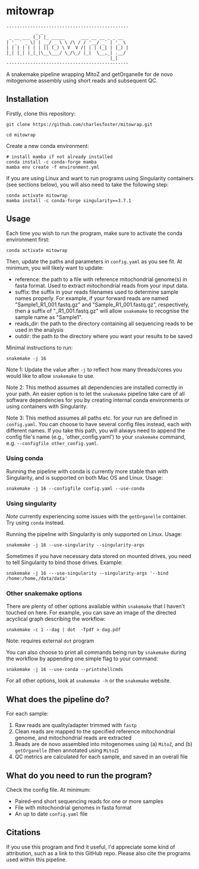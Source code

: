# mitowrap
```
----------------------------------------------
           _ _                                
 _ __ ___ (_) |_ _____      ___ __ __ _ _ __  
| '_ ` _ \| | __/ _ \ \ /\ / / '__/ _` | '_ \ 
| | | | | | | || (_) \ V  V /| | | (_| | |_) |
|_| |_| |_|_|\__\___/ \_/\_/ |_|  \__,_| .__/ 
                                       |_|        
----------------------------------------------
```

A snakemake pipeline wrapping MitoZ and getOrganelle for de novo mitogenome assembly using short reads and subsequent QC. 

## Installation
Firstly, clone this repository:

```
git clone https://github.com/charlesfoster/mitowrap.git

cd mitowrap
```

Create a new conda environment:

```
# install mamba if not already installed
conda install -c conda-forge mamba
mamba env create -f environment.yml
```

If you are using Linux and want to run programs using Singularity containers (see sections below), you will also need to take the following step:

```
conda activate mitowrap
mamba install -c conda-forge singularity==3.7.1
```

## Usage
Each time you wish to run the program, make sure to activate the conda environment first:

```
conda activate mitowrap
```

Then, update the paths and parameters in `config.yaml` as you see fit. At minimum, you will likely want to update:

* reference: the path to a file with reference mitochondrial genome(s) in fasta format. Used to extract mitochondrial reads from your input data.
* suffix: the suffix in your reads filenames used to determine sample names properly. For example, if your forward reads are named "Sample1_R1_001.fastq.gz" and "Sample_R1_001.fastq.gz", respectively, then a suffix of "_R1_001.fastq.gz" will allow `snakemake` to recognise the sample name as "Sample1".
* reads_dir: the path to the directory containing all sequencing reads to be used in the analysis
* outdir: the path to the directory where you want your results to be saved

Minimal instructions to run:

```
snakemake -j 16
```

Note 1: Update the value after `-j` to reflect how many threads/cores you would like to allow `snakemake` to use.

Note 2: This method assumes all dependencies are installed correctly in your path. An easier option is to let the `snakemake` pipeline take care of all software dependencies for you by creating internal conda environments or using containers with Singularity.

Note 3: This method assumes all paths etc. for your run are defined in `config.yaml`. You can choose to have several config files instead, each with different names. If you take this path, you will always need to append the config file's name (e.g., 'other_config.yaml') to your `snakemake` command, e.g. `--configfile other_config.yaml`.

### Using conda
Running the pipeline with conda is currently more stable than with Singularity, and is supported on both Mac OS and Linux. Usage:

```
snakemake -j 16 --configfile config.yaml --use-conda 
```

### Using singularity
*Note* currently experiencing some issues with the `getOrganelle` container. Try using `conda` instead.

Running the pipeline with Singularity is only supported on Linux. Usage:

```
snakemake -j 16 --use-singularity --singularity-args
```

Sometimes if you have necessary data stored on mounted drives, you need to tell Singularity to bind those drives. Example:

```
snakemake -j 16 ---use-singularity --singularity-args '--bind /home:/home,/data/data'
```

### Other snakemake options
There are plenty of other options available within `snakemake` that I haven't touched on here. For example, you can save an image of the directed acyclical graph describing the workflow:

```
snakemake -c 1 --dag | dot  -Tpdf > dag.pdf
```

Note: requires external `dot` program

You can also choose to print all commands being run by `snakemake` during the workflow by appending one simple flag to your command:

```
snakemake -j 16 --use-conda --printshellcmds
```

For all other options, look at `snakemake -h` or the `snakemake` website.

## What does the pipeline do?
For each sample:

1. Raw reads are quality/adapter trimmed with `fastp`
2. Clean reads are mapped to the specified reference mitochondrial genome, and mitochondrial reads are extracted
3. Reads are de novo assembled into mitogenomes using (a) `MitoZ`, and (b) `getOrganelle` (then annotated using `MitoZ`)
4. QC metrics are calculated for each sample, and saved in an overall file

## What do you need to run the program?
Check the config file. At minimum:
* Paired-end short sequencing reads for one or more samples
* File with mitochondrial genomes in fasta format
* An up to date `config.yaml` file

## Citations
If you use this program and find it useful, I'd appreciate some kind of attribution, such as a link to this GitHub repo. Please also cite the programs used within this pipeline.
